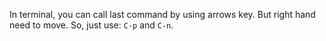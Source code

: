 In terminal, you can call last command by using arrows key. But right hand need
to move. So, just use: ```C-p``` and ```C-n```.

